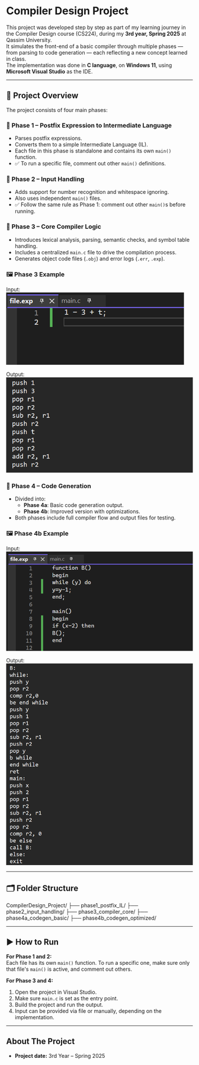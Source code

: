 # Compiler Design Project

This project was developed step by step as part of my learning journey in the Compiler Design course (CS224), during my **3rd year, Spring 2025** at Qassim University.  
It simulates the front-end of a basic compiler through multiple phases — from parsing to code generation — each reflecting a new concept learned in class.  
The implementation was done in **C language**, on **Windows 11**, using **Microsoft Visual Studio** as the IDE.

---

## 🧩 Project Overview

The project consists of four main phases:

### 📌 Phase 1 – Postfix Expression to Intermediate Language
- Parses postfix expressions.
- Converts them to a simple Intermediate Language (IL).
- Each file in this phase is standalone and contains its own `main()` function.
- ✅ To run a specific file, comment out other `main()` definitions.

### 📌 Phase 2 – Input Handling
- Adds support for number recognition and whitespace ignoring.
- Also uses independent `main()` files.
- ✅ Follow the same rule as Phase 1: comment out other `main()`s before running.

### 📌 Phase 3 – Core Compiler Logic
- Introduces lexical analysis, parsing, semantic checks, and symbol table handling.
- Includes a centralized `main.c` file to drive the compilation process.
- Generates object code files (`.obj`) and error logs (`.err`, `.exp`).

### 🖼️ Phase 3 Example

Input:
![Input Example](images/phase3_input.png)

Output:
![Output Example](images/phase3_output.png)

### 📌 Phase 4 – Code Generation
- Divided into:
  - **Phase 4a**: Basic code generation output.
  - **Phase 4b**: Improved version with optimizations.
- Both phases include full compiler flow and output files for testing.

### 🖼️ Phase 4b Example

Input:
![Input Example](images/phase4b_input.png)

Output:
![Output Example](images/phase4b_output.png)

---

## 🗂️ Folder Structure

CompilerDesign_Project/
  ├── phase1_postfix_IL/
  ├── phase2_input_handling/
  ├── phase3_compiler_core/
  ├── phase4a_codegen_basic/
  ├── phase4b_codegen_optimized/

---

## ▶️ How to Run

**For Phase 1 and 2:**  
Each file has its own `main()` function. To run a specific one, make sure only that file's `main()` is active, and comment out others.

**For Phase 3 and 4:**  
1. Open the project in Visual Studio.  
2. Make sure `main.c` is set as the entry point.  
3. Build the project and run the output.  
4. Input can be provided via file or manually, depending on the implementation.

- - -

## About The Project

-  **Project date:** 3rd Year – Spring 2025
